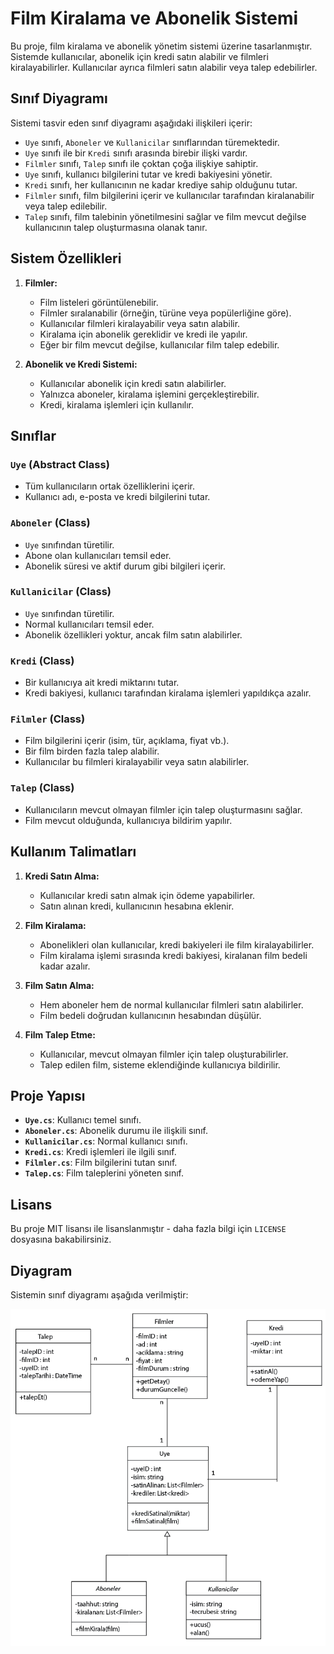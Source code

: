 # Film Kiralama ve Abonelik Sistemi

Bu proje, film kiralama ve abonelik yönetim sistemi üzerine tasarlanmıştır. Sistemde kullanıcılar, abonelik için kredi satın alabilir ve filmleri kiralayabilirler. Kullanıcılar ayrıca filmleri satın alabilir veya talep edebilirler.

## Sınıf Diyagramı

Sistemi tasvir eden sınıf diyagramı aşağıdaki ilişkileri içerir:

- `Uye` sınıfı, `Aboneler` ve `Kullanicilar` sınıflarından türemektedir.
- `Uye` sınıfı ile bir `Kredi` sınıfı arasında birebir ilişki vardır.
- `Filmler` sınıfı, `Talep` sınıfı ile çoktan çoğa ilişkiye sahiptir.
- `Uye` sınıfı, kullanıcı bilgilerini tutar ve kredi bakiyesini yönetir.
- `Kredi` sınıfı, her kullanıcının ne kadar krediye sahip olduğunu tutar.
- `Filmler` sınıfı, film bilgilerini içerir ve kullanıcılar tarafından kiralanabilir veya talep edilebilir.
- `Talep` sınıfı, film talebinin yönetilmesini sağlar ve film mevcut değilse kullanıcının talep oluşturmasına olanak tanır.

## Sistem Özellikleri

1. **Filmler:**
   - Film listeleri görüntülenebilir.
   - Filmler sıralanabilir (örneğin, türüne veya popülerliğine göre).
   - Kullanıcılar filmleri kiralayabilir veya satın alabilir.
   - Kiralama için abonelik gereklidir ve kredi ile yapılır.
   - Eğer bir film mevcut değilse, kullanıcılar film talep edebilir.

2. **Abonelik ve Kredi Sistemi:**
   - Kullanıcılar abonelik için kredi satın alabilirler.
   - Yalnızca aboneler, kiralama işlemini gerçekleştirebilir.
   - Kredi, kiralama işlemleri için kullanılır.

## Sınıflar

### `Uye` (Abstract Class)
- Tüm kullanıcıların ortak özelliklerini içerir.
- Kullanıcı adı, e-posta ve kredi bilgilerini tutar.

### `Aboneler` (Class)
- `Uye` sınıfından türetilir.
- Abone olan kullanıcıları temsil eder.
- Abonelik süresi ve aktif durum gibi bilgileri içerir.

### `Kullanicilar` (Class)
- `Uye` sınıfından türetilir.
- Normal kullanıcıları temsil eder.
- Abonelik özellikleri yoktur, ancak film satın alabilirler.

### `Kredi` (Class)
- Bir kullanıcıya ait kredi miktarını tutar.
- Kredi bakiyesi, kullanıcı tarafından kiralama işlemleri yapıldıkça azalır.

### `Filmler` (Class)
- Film bilgilerini içerir (isim, tür, açıklama, fiyat vb.).
- Bir film birden fazla talep alabilir.
- Kullanıcılar bu filmleri kiralayabilir veya satın alabilirler.

### `Talep` (Class)
- Kullanıcıların mevcut olmayan filmler için talep oluşturmasını sağlar.
- Film mevcut olduğunda, kullanıcıya bildirim yapılır.

## Kullanım Talimatları

1. **Kredi Satın Alma:**
   - Kullanıcılar kredi satın almak için ödeme yapabilirler.
   - Satın alınan kredi, kullanıcının hesabına eklenir.

2. **Film Kiralama:**
   - Abonelikleri olan kullanıcılar, kredi bakiyeleri ile film kiralayabilirler.
   - Film kiralama işlemi sırasında kredi bakiyesi, kiralanan film bedeli kadar azalır.

3. **Film Satın Alma:**
   - Hem aboneler hem de normal kullanıcılar filmleri satın alabilirler.
   - Film bedeli doğrudan kullanıcının hesabından düşülür.

4. **Film Talep Etme:**
   - Kullanıcılar, mevcut olmayan filmler için talep oluşturabilirler.
   - Talep edilen film, sisteme eklendiğinde kullanıcıya bildirilir.

## Proje Yapısı

- **`Uye.cs`**: Kullanıcı temel sınıfı.
- **`Aboneler.cs`**: Abonelik durumu ile ilişkili sınıf.
- **`Kullanicilar.cs`**: Normal kullanıcı sınıfı.
- **`Kredi.cs`**: Kredi işlemleri ile ilgili sınıf.
- **`Filmler.cs`**: Film bilgilerini tutan sınıf.
- **`Talep.cs`**: Film taleplerini yöneten sınıf.



## Lisans

Bu proje MIT lisansı ile lisanslanmıştır - daha fazla bilgi için `LICENSE` dosyasına bakabilirsiniz.


## Diyagram

Sistemin sınıf diyagramı aşağıda verilmiştir:

![havayolu-yonetim-sistemi](UML_Diyagram.png)



